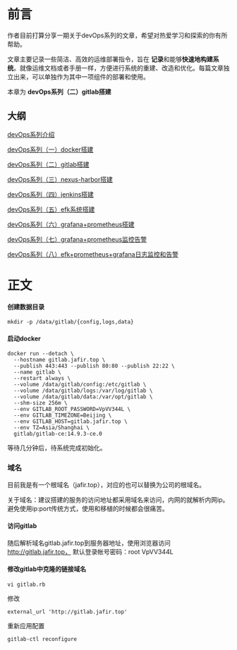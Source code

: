 # 前言

作者目前打算分享一期关于devOps系列的文章，希望对热爱学习和探索的你有所帮助。

文章主要记录一些简洁、高效的运维部署指令，旨在 **记录**和能够**快速地构建系统**。就像运维文档或者手册一样，方便进行系统的重建、改造和优化。每篇文章独立出来，可以单独作为其中一项组件的部署和使用。

本章为 **devOps系列（二）gitlab搭建**



## 大纲

[devOps系列介绍]()

[devOps系列（一）docker搭建]()

[devOps系列（二）gitlab搭建]()

[devOps系列（三）nexus-harbor搭建]()

[devOps系列（四）jenkins搭建]()

[devOps系列（五）efk系统搭建]()

[devOps系列（六）grafana+prometheus搭建]()

[devOps系列（七）grafana+prometheus监控告警]()

[devOps系列（八）efk+prometheus+grafana日志监控和告警]()



# 正文

#### 创建数据目录
```shell
mkdir -p /data/gitlab/{config,logs,data}
```

#### 启动docker
```
docker run --detach \
  --hostname gitlab.jafir.top \
  --publish 443:443 --publish 80:80 --publish 22:22 \
  --name gitlab \
  --restart always \
  --volume /data/gitlab/config:/etc/gitlab \
  --volume /data/gitlab/logs:/var/log/gitlab \
  --volume /data/gitlab/data:/var/opt/gitlab \
  --shm-size 256m \
  --env GITLAB_ROOT_PASSWORD=VpVV344L \
  --env GITLAB_TIMEZONE=Beijing \
  --env GITLAB_HOST=gitlab.jafir.top \
  --env TZ=Asia/Shanghai \
  gitlab/gitlab-ce:14.9.3-ce.0
```
等待几分钟后，待系统完成初始化。

### 域名

目前我是有一个根域名（jafir.top），对应的也可以替换为公司的根域名。

关于域名：建议搭建的服务的访问地址都采用域名来访问，内网的就解析内网ip。避免使用ip:port传统方式，使用和移植的时候都会很痛苦。

#### 访问gitlab
随后解析域名gitlab.jafir.top到服务器地址，使用浏览器访问 http://gitlab.jafir.top， 默认登录帐号密码：root VpVV344L


#### 修改gitlab中克隆的链接域名
```
vi gitlab.rb
```

修改

```shell
external_url 'http://gitlab.jafir.top'
```
重新应用配置
```shell
gitlab-ctl reconfigure
```